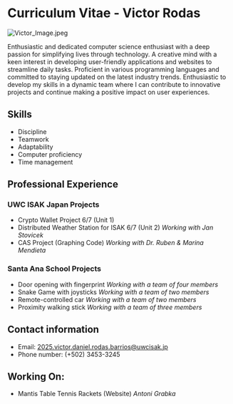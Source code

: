 # Curriculum Vitae - Victor Rodas
![Victor_Image.jpeg](..%2FProject_Images%2FVictor_Image.jpeg)

Enthusiastic and dedicated computer science enthusiast with a deep passion for simplifying lives through technology. A 
creative mind with a keen interest in developing user-friendly applications and websites to streamline daily tasks. 
Proficient in various programming languages and committed to staying updated on the latest industry trends. Enthusiastic to 
develop my skills in a dynamic team where I can contribute to innovative projects and continue making a positive impact 
on user experiences.

## Skills

- Discipline
- Teamwork
- Adaptability
- Computer proficiency
- Time management


## Professional Experience


### UWC ISAK Japan Projects

- Crypto Wallet Project 6/7 (Unit 1)
- Distributed Weather Station for ISAK 6/7 (Unit 2) *Working with Jan Stovicek*
- CAS Project (Graphing Code) *Working with Dr. Ruben & Marina Mendieta*

### Santa Ana School Projects

- Door opening with fingerprint *Working with a team of four members*
- Snake Game with joysticks *Working with a team of two members*
- Remote-controlled car *Working with a team of two members*
- Proximity walking stick *Working with a team of three members*


## Contact information
- Email: 2025.victor.daniel.rodas.barrios@uwcisak.jp
- Phone number: (+502) 3453-3245

## Working On:

- Mantis Table Tennis Rackets (Website) *Antoni Grabka*